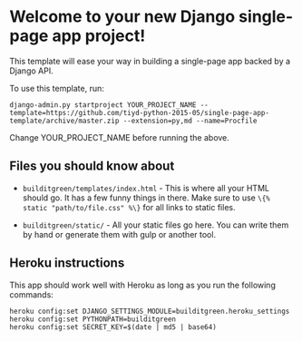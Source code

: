 # Welcome to your new Django single-page app project!

This template will ease your way in building a single-page app backed by a Django API.

To use this template, run:

```
django-admin.py startproject YOUR_PROJECT_NAME --template=https://github.com/tiyd-python-2015-05/single-page-app-template/archive/master.zip --extension=py,md --name=Procfile
```

Change YOUR_PROJECT_NAME before running the above.

## Files you should know about

* `builditgreen/templates/index.html` - This is where all your HTML should go. It has a few funny things in there. Make sure to use `\{% static "path/to/file.css" %\}` for all links to static files.

* `builditgreen/static/` - All your static files go here. You can write them by hand or generate them with gulp or another tool.

## Heroku instructions

This app should work well with Heroku as long as you run the following commands:

```
heroku config:set DJANGO_SETTINGS_MODULE=builditgreen.heroku_settings
heroku config:set PYTHONPATH=builditgreen
heroku config:set SECRET_KEY=$(date | md5 | base64)
```
